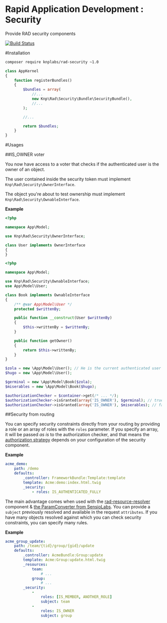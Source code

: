 Rapid Application Development : Security
========================================

Provide RAD security components

[![Build Status](https://travis-ci.org/KnpLabs/rad-security.svg?branch=master)](https://travis-ci.org/KnpLabs/rad-security)

#Installation

```bash
composer require knplabs/rad-security ~1.0
```

```php
class AppKernel
{
    function registerBundles()
    {
        $bundles = array(
            //...
            new Knp\Rad\Security\Bundle\SecurityBundle(),
            //...
        );

        //...

        return $bundles;
    }
}
```

#Usages

##IS_OWNER voter

You now have access to a voter that checks if the authenticated user is the owner of an object.

The user contained inside the security token must implement `Knp\Rad\Security\OwnerInterface`.

The object you're about to test ownership must implement `Knp\Rad\Security\OwnableInterface`.

**Example**
```php
<?php

namespace App\Model;

use Knp\Rad\Security\OwnerInterface;

class User implements OwnerInterface
{
}
```

```php
<?php

namespace App\Model;

use Knp\Rad\Security\OwnableInterface;
use App\Model\User;

class Book implements OwnableInterface
{
    /** @var App\Model\User */
    protected $writtenBy;

    public function __construct(User $writtenBy)
    {
        $this->writtenBy = $writtenBy;
    }

    public function getOwner()
    {
        return $this->writtenBy;
    }
}
```

```php
$zola = new \App\Model\User(); // He is the current authenticated user
$hugo = new \App\Model\User();

$germinal = new \App\Model\Book($zola);
$miserables = new \App\Model\Book($hugo);

$authorizationChecker = $container->get(/* ... */);
$authorizationChecker->isGranted(array('IS_OWNER'), $germinal); // true
$authorizationChecker->isGranted(array('IS_OWNER'), $miserables); // false
```

##Security from routing

You can specify security constraints directly from your routing by providing a role or an array of roles with the `roles` parameter. If you specify an array, it will be passed *as is* to the authorization checker, and that means the [authorization strategy](http://symfony.com/doc/current/cookbook/security/voters.html#changing-the-access-decision-strategy) depends on your configuration of the security component.


**Example**
```yaml
acme_demo:
    path: /demo
    defaults:
        _controller: FrameworkBundle:Template:template
        template: Acme:demo:index.html.twig
        _security:
            - roles: IS_AUTHENTICATED_FULLY
```

The main advantage comes when used with the [rad-resource-resolver](https://github.com/KnpLabs/rad-resource-resolver) component & [the ParamConverter from SensioLabs](http://symfony.com/doc/current/bundles/SensioFrameworkExtraBundle/annotations/converters.html).
You can provide a `subject` previously resolved and available in the request `attributes`.
If you have many objects resolved against which you can check security constraints, you can specify many rules.

**Example**
```yaml
acme_group_update:
    path: /team/{tid}/group/{gid}/update
    defaults:
        _controller: AcmeBundle:Group:update
        template: Acme:Group:update.html.twig
        _resources:
            team:
                # ...
            group:
                # ...
        _security:
            -
                roles: [IS_MEMBER, ANOTHER_ROLE]
                subject: team
            -
                roles: IS_OWNER
                subject: group
```
